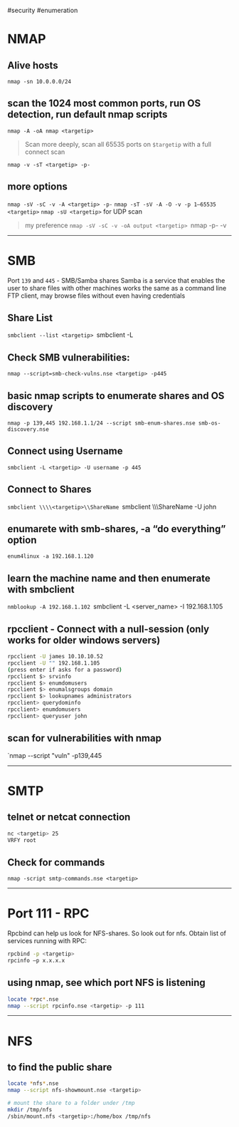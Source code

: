 #security #enumeration
# NMAP

## Alive hosts
`nmap -sn 10.0.0.0/24`

## scan the 1024 most common ports, run OS detection, run default nmap scripts
`nmap -A -oA nmap <targetip>`

> Scan more deeply, scan all 65535 ports on `$targetip` with a full connect scan

`nmap -v -sT <targetip> -p-`

## more options
`nmap -sV -sC -v -A <targetip> -p-`
`nmap -sT -sV -A -O -v -p 1–65535 <targetip>`
`nmap -sU <targetip>` for UDP scan

>my preference
 `nmap -sV -sC -v -oA output <targetip>
 `nmap -p- -v <targetip>

---

# SMB

Port `139` and `445` - SMB/Samba shares
Samba is a service that enables the user to share files with other machines
works the same as a command line FTP client, may browse files without even having credentials

## Share List
`smbclient --list <targetip>
`smbclient -L <targetip>

## Check SMB vulnerabilities:
`nmap --script=smb-check-vulns.nse <targetip> -p445`
## basic nmap scripts to enumerate shares and OS discovery
`nmap -p 139,445 192.168.1.1/24 --script smb-enum-shares.nse smb-os-discovery.nse`
## Connect using Username
`smbclient -L <targetip> -U username -p 445`
## Connect to Shares
`smbclient \\\\<targetip>\\ShareName
`smbclient \\\\<targetip>\\ShareName -U john

## enumarete with smb-shares, -a “do everything” option
`enum4linux -a 192.168.1.120`
## learn the machine name and then enumerate with smbclient
`nmblookup -A 192.168.1.102
`smbclient -L <server_name> -I 192.168.1.105

## rpcclient - Connect with a null-session (only works for older windows servers)
```sh
rpcclient -U james 10.10.10.52
rpcclient -U "" 192.168.1.105
(press enter if asks for a password)
rpcclient $> srvinfo
rpcclient $> enumdomusers
rpcclient $> enumalsgroups domain
rpcclient $> lookupnames administrators
rpcclient> querydominfo
rpcclient> enumdomusers
rpcclient> queryuser john
```

## scan for vulnerabilities with nmap
`nmap --script "vuln" <targetip> -p139,445

---

# SMTP

## telnet or netcat connection
```sh
nc <targetip> 25
VRFY root
```
## Check for commands

`nmap -script smtp-commands.nse <targetip>`

------------------------

# Port 111 - RPC

Rpcbind can help us look for NFS-shares. So look out for nfs. Obtain list of services running with RPC:

```sh
rpcbind -p <targetip>
rpcinfo –p x.x.x.x
```

## using nmap, see which port NFS is listening
```sh
locate *rpc*.nse
nmap --script rpcinfo.nse <targetip> -p 111
```

-------------------------

# NFS

## to find the public share
```sh
locate *nfs*.nse
nmap --script nfs-showmount.nse <targetip>

# mount the share to a folder under /tmp
mkdir /tmp/nfs
/sbin/mount.nfs <targetip>:/home/box /tmp/nfs
```

